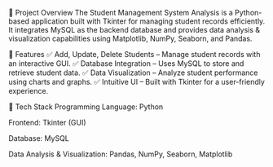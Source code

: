 🚀 Project Overview
The Student Management System Analysis is a Python-based application built with Tkinter for managing student records efficiently. It integrates MySQL as the backend database and provides data analysis & visualization capabilities using Matplotlib, NumPy, Seaborn, and Pandas.

🔑 Features
✅ Add, Update, Delete Students – Manage student records with an interactive GUI.
✅ Database Integration – Uses MySQL to store and retrieve student data.
✅ Data Visualization – Analyze student performance using charts and graphs.
✅ Intuitive UI – Built with Tkinter for a user-friendly experience.

📂 Tech Stack
Programming Language: Python

Frontend: Tkinter (GUI)

Database: MySQL

Data Analysis & Visualization: Pandas, NumPy, Seaborn, Matplotlib

